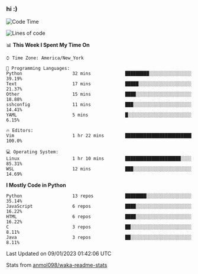 ### hi :)

<!--START_SECTION:waka-->
![Code Time](http://img.shields.io/badge/Code%20Time-950%20hrs%2053%20mins-blue)

![Lines of code](https://img.shields.io/badge/From%20Hello%20World%20I%27ve%20Written-601%20Thousand%20lines%20of%20code-blue)

📊 **This Week I Spent My Time On** 

```text
⌚︎ Time Zone: America/New_York

💬 Programming Languages: 
Python                   32 mins             █████████░░░░░░░░░░░░░░░░   39.19% 
Text                     17 mins             █████░░░░░░░░░░░░░░░░░░░░   21.37% 
Other                    15 mins             ████░░░░░░░░░░░░░░░░░░░░░   18.88% 
sshconfig                11 mins             ███░░░░░░░░░░░░░░░░░░░░░░   14.41% 
YAML                     5 mins              █░░░░░░░░░░░░░░░░░░░░░░░░   6.15%

🔥 Editors: 
Vim                      1 hr 22 mins        █████████████████████████   100.0%

💻 Operating System: 
Linux                    1 hr 10 mins        █████████████████████░░░░   85.31% 
WSL                      12 mins             ███░░░░░░░░░░░░░░░░░░░░░░   14.69%

```

**I Mostly Code in Python** 

```text
Python                   13 repos            ████████░░░░░░░░░░░░░░░░░   35.14% 
JavaScript               6 repos             ████░░░░░░░░░░░░░░░░░░░░░   16.22% 
HTML                     6 repos             ████░░░░░░░░░░░░░░░░░░░░░   16.22% 
C                        3 repos             ██░░░░░░░░░░░░░░░░░░░░░░░   8.11% 
Java                     3 repos             ██░░░░░░░░░░░░░░░░░░░░░░░   8.11%

```



 Last Updated on 09/01/2023 01:42:06 UTC
<!--END_SECTION:waka-->

Stats from [anmol098/waka-readme-stats](https://github.com/anmol098/waka-readme-stats)